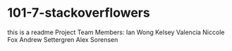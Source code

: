 # 101-7-stackoverflowers

this is a readme
Project Team Members:
Ian Wong
Kelsey Valencia
Niccole Fox
Andrew Settergren
Alex Sorensen
